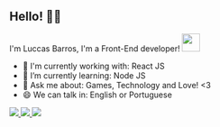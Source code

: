 


## Hello! 👋🏻 



I'm Luccas Barros, I'm a Front-End developer! <img src="https://media2.giphy.com/media/du3J3cXyzhj75IOgvA/giphy.gif?cid=ecf05e47fia9jjj1h56zwqufb5xs3pv7zr2hmd73xn3yovi3&rid=giphy.gif" width="32px">

- :memo: I'm currently working with: React JS
- 🌱 I’m currently learning: Node JS
- 💬 Ask me about: Games, Technology and Love! <3
- 😄 We can talk in: English or Portuguese


<p>
  <a
    href="https://www.instagram.com/luhcidez" 
    alt="Instagram"
    target="blank"
  >
    <img src="https://img.shields.io/badge/-Instagram-FA8072?style=flat&logo=Instagram&logoColor=white" />
  </a>
  <a
    href="https://www.linkedin.com/in/luccasbarros/" 
    alt="LinkedIn"
    target="blank"
  >
    <img src="https://img.shields.io/badge/-LinkedIn-FA8072?style=flat&logo=Linkedin&logoColor=white" />
  </a>
  <a
    href="" 
    alt="Medium"
    target="blank"
  
  </a>
  <a
    href="" 
    alt="GMAIL"
    target="blank"
  >
  
  </a>
  <a
    href="https://api.whatsapp.com/send?phone=5535998979436&text=Ol%C3%A1.%20Se%20quiser%20entrar%20em%20contato%20comigo%2C%20s%C3%B3%20deixar%20uma%20mensagem!" 
    alt="WhatsApp"
    target="blank"
  >
    <img src="https://img.shields.io/badge/-WhatsApp-FA8072?style=flat&logo=WhatsApp&logoColor=white" />
  </a>
  

  
<!--
**rafaelmartins92/rafaelmartins92** is a ✨ _special_ ✨ repository because its `README.md` (this file) appears on your GitHub profile.

Here are some ideas to get you started:

- 🔭 I’m currently working on my personal blog with Gatsby, React, GraphQL and Netlify 
- 🌱 I’m currently learning ...
- 👯 I’m looking to collaborate on ...
- 🤔 I’m looking for help with ...
- 💬 Ask me about ...
- 📫 How to reach me: ...
- 😄 Pronouns: ...
- ⚡ Fun fact: ...

### Useful links: 
[👉🏻 Linkedin](https://www.linkedin.com/in/luccasbarros/) [👉🏻 Instagram](https://www.instagram.com/luhcidez)

-->
